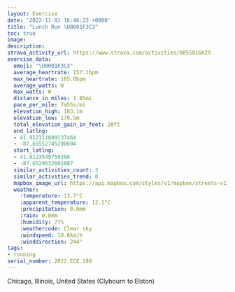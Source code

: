 ```yaml
---
layout: Exercise
date: '2022-11-01 16:46:23 +0000'
title: "Lunch Run \U0001F3C3"
toc: true
image:
description:
strava_activity_url: https://www.strava.com/activities/8055816829
exercise_data:
  emoji: "\U0001F3C3"
  average_heartrate: 157.1bpm
  max_heartrate: 165.0bpm
  average_watts: W
  max_watts: W
  distance_in_miles: 1.85mi
  pace_per_mile: 7m55s/mi
  elevation_high: 183.1m
  elevation_low: 179.5m
  total_elevation_gain_in_feet: 20ft
  end_latlng:
  - 41.912311809137464
  - -87.65552745200694
  start_latlng:
  - 41.9123549759388
  - -87.6529632601887
  similar_activities_count: 3
  similar_activities_trend: 0
  mapbox_image_url: https://api.mapbox.com/styles/v1/mapbox/streets-v11/static/path-5+787af2-1.0(ecy~Fzg_vOgH%7CFiBrAaBtA%7D%40n%40SDGCg%40q%40KEA%3FSb%40kBpCg%40%7C%40%3FjBDx%40%3FbACpAHbFBzCAjBCf%40FjA%3Fp%40%60AtFNrARxADTHLxEkDlGcEhIyFnAu%40zEmDI_EB_BEoCAiDDwCI_BCmI),pin-s-s+e5b22e(-87.65582,41.91299),pin-s-f+89ae00(-87.65613000000005,41.91089000000001)/auto/800x800?access_token=pk.eyJ1Ijoiam9zaGJlY2ttYW4iLCJhIjoiY205eWR2aDd1MWZ6djJrbXc4a3M0bWZleiJ9.XiG9OWkNcZk2QzjJbxLB4A
  weather:
    :temperature: 13.7°C
    :apparent_temperature: 12.1°C
    :precipitation: 0.0mm
    :rain: 0.0mm
    :humidity: 77%
    :weathercode: Clear sky
    :windspeed: 10.8km/h
    :winddirection: 244°
tags:
- running
serial_number: 2022.ECE.189
---
```

Chicago, Illinois, United States (Clybourn to Elston)
